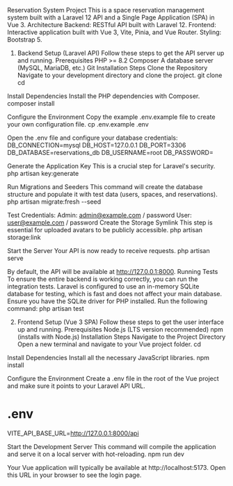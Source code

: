 Reservation System Project
This is a space reservation management system built with a Laravel 12 API and a Single Page Application (SPA) in Vue 3.
Architecture
Backend: RESTful API built with Laravel 12.
Frontend: Interactive application built with Vue 3, Vite, Pinia, and Vue Router.
Styling: Bootstrap 5.
1. Backend Setup (Laravel API)
Follow these steps to get the API server up and running.
Prerequisites
PHP >= 8.2
Composer
A database server (MySQL, MariaDB, etc.)
Git
Installation Steps
Clone the Repository
Navigate to your development directory and clone the project.
git clone <laravel-repository-url>
cd <laravel-project-name>


Install Dependencies
Install the PHP dependencies with Composer.
composer install


Configure the Environment
Copy the example .env.example file to create your own configuration file.
cp .env.example .env

Open the .env file and configure your database credentials:
DB_CONNECTION=mysql
DB_HOST=127.0.0.1
DB_PORT=3306
DB_DATABASE=reservations_db
DB_USERNAME=root
DB_PASSWORD=


Generate the Application Key
This is a crucial step for Laravel's security.
php artisan key:generate


Run Migrations and Seeders
This command will create the database structure and populate it with test data (users, spaces, and reservations).
php artisan migrate:fresh --seed

Test Credentials:
Admin: admin@example.com / password
User: user@example.com / password
Create the Storage Symlink
This step is essential for uploaded avatars to be publicly accessible.
php artisan storage:link


Start the Server
Your API is now ready to receive requests.
php artisan serve

By default, the API will be available at http://127.0.0.1:8000.
Running Tests
To ensure the entire backend is working correctly, you can run the integration tests. Laravel is configured to use an in-memory SQLite database for testing, which is fast and does not affect your main database.
Ensure you have the SQLite driver for PHP installed.
Run the following command:
php artisan test


2. Frontend Setup (Vue 3 SPA)
Follow these steps to get the user interface up and running.
Prerequisites
Node.js (LTS version recommended)
npm (installs with Node.js)
Installation Steps
Navigate to the Project Directory
Open a new terminal and navigate to your Vue project folder.
cd <vue-project-name>


Install Dependencies
Install all the necessary JavaScript libraries.
npm install


Configure the Environment
Create a .env file in the root of the Vue project and make sure it points to your Laravel API URL.
# .env
VITE_API_BASE_URL=http://127.0.0.1:8000/api


Start the Development Server
This command will compile the application and serve it on a local server with hot-reloading.
npm run dev

Your Vue application will typically be available at http://localhost:5173. Open this URL in your browser to see the login page.
